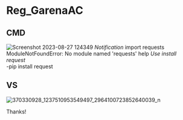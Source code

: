 # Reg_GarenaAC

<h2> CMD </h2>


![Screenshot 2023-08-27 124349](https://github.com/ThienObito/Reg_GarenaAC/assets/93480106/19fc2e76-4b6e-44fc-ab90-fad620f9fea0)
<i>Notification</i>
import requests
ModuleNotFoundError: No module named 'requests' help 
<i>Use install request </i>
<br>
-pip install request


<h2> VS </h2>


![370330928_1237510953549497_2964100723852640039_n](https://github.com/ThienObito/Reg_GarenaAC/assets/93480106/44028535-0f17-4a90-b5fc-fc84dddee51e)

Thanks!


